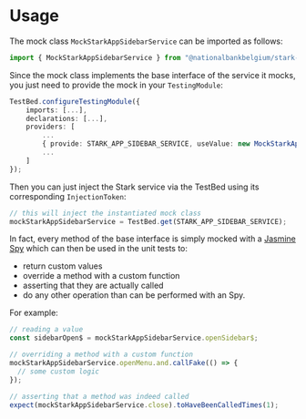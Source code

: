 # Usage

The mock class `MockStarkAppSidebarService` can be imported as follows:

```typescript
import { MockStarkAppSidebarService } from "@nationalbankbelgium/stark-ui/testing";
```

Since the mock class implements the base interface of the service it mocks, you just need to provide the mock in your `TestingModule`:

```typescript
TestBed.configureTestingModule({
    imports: [...],
    declarations: [...],
    providers: [
        ...
        { provide: STARK_APP_SIDEBAR_SERVICE, useValue: new MockStarkAppSidebarService() },
        ...
    ]
});
```

Then you can just inject the Stark service via the TestBed using its corresponding `InjectionToken`:

```typescript
// this will inject the instantiated mock class
mockStarkAppSidebarService = TestBed.get(STARK_APP_SIDEBAR_SERVICE);
```

In fact, every method of the base interface is simply mocked
with a [Jasmine Spy](https://jasmine.github.io/api/3.5/Spy.html) which can then be used in the unit tests to:

- return custom values
- override a method with a custom function
- asserting that they are actually called
- do any other operation than can be performed with an Spy.

For example:

```typescript
// reading a value
const sidebarOpen$ = mockStarkAppSidebarService.openSidebar$;

// overriding a method with a custom function
mockStarkAppSidebarService.openMenu.and.callFake(() => {
  // some custom logic
});

// asserting that a method was indeed called
expect(mockStarkAppSidebarService.close).toHaveBeenCalledTimes(1);
```
